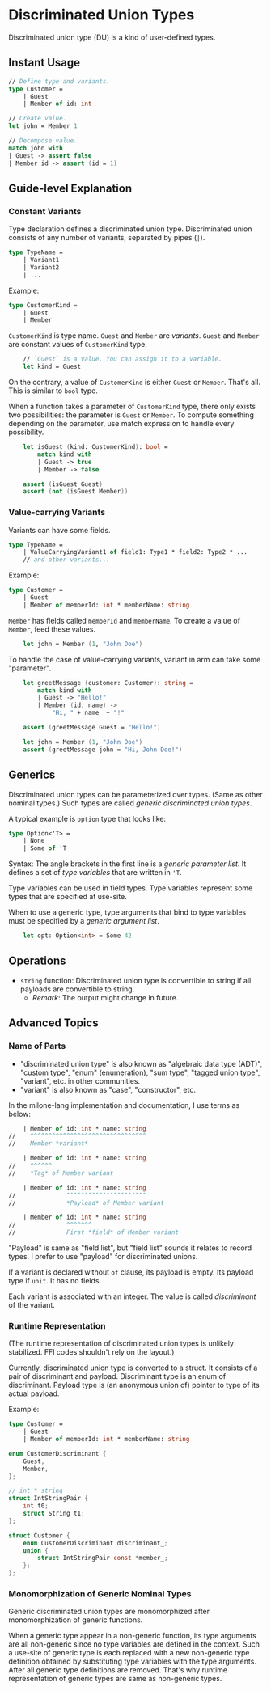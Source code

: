 # Discriminated Union Types

Discriminated union type (DU) is a kind of user-defined types.

## Instant Usage

```fsharp
// Define type and variants.
type Customer =
    | Guest
    | Member of id: int

// Create value.
let john = Member 1

// Decompose value.
match john with
| Guest -> assert false
| Member id -> assert (id = 1)
```

## Guide-level Explanation

### Constant Variants

Type declaration defines a discriminated union type. Discriminated union consists of any number of variants, separated by pipes (`|`).

```fsharp
type TypeName =
    | Variant1
    | Variant2
    | ...
```

Example:

```fsharp
type CustomerKind =
    | Guest
    | Member
```

`CustomerKind` is type name. `Guest` and `Member` are *variants*. `Guest` and `Member` are constant values of `CustomerKind` type.

```fsharp
    // `Guest` is a value. You can assign it to a variable.
    let kind = Guest
```

On the contrary, a value of `CustomerKind` is either `Guest` or `Member`. That's all. This is similar to `bool` type.

When a function takes a parameter of `CustomerKind` type, there only exists two possibilities: the parameter is `Guest` or `Member`. To compute something depending on the parameter, use match expression to handle every possibility.

```fsharp
    let isGuest (kind: CustomerKind): bool =
        match kind with
        | Guest -> true
        | Member -> false

    assert (isGuest Guest)
    assert (not (isGuest Member))
```

### Value-carrying Variants

Variants can have some fields.

```fsharp
type TypeName =
    | ValueCarryingVariant1 of field1: Type1 * field2: Type2 * ...
    // and other variants...
```

Example:

```fsharp
type Customer =
    | Guest
    | Member of memberId: int * memberName: string
```

`Member` has fields called `memberId` and `memberName`. To create a value of `Member`, feed these values.

```fsharp
    let john = Member (1, "John Doe")
```

To handle the case of value-carrying variants, variant in arm can take some "parameter".

```fsharp
    let greetMessage (customer: Customer): string =
        match kind with
        | Guest -> "Hello!"
        | Member (id, name) ->
            "Hi, " + name  + "!"

    assert (greetMessage Guest = "Hello!")

    let john = Member (1, "John Doe")
    assert (greetMessage john = "Hi, John Doe!")
```

## Generics

Discriminated union types can be parameterized over types. (Same as other nominal types.)
Such types are called *generic discriminated union types*.

A typical example is `option` type that looks like:

```fsharp
type Option<'T> =
    | None
    | Some of 'T
```

Syntax:
The angle brackets in the first line is a *generic parameter list*.
It defines a set of *type variables* that are written in `'T`.

Type variables can be used in field types.
Type variables represent some types that are specified at use-site.

When to use a generic type, type arguments that bind to type variables must be specified by a *generic argument list*.

```fsharp
    let opt: Option<int> = Some 42
```

## Operations

- `string` function:
    Discriminated union type is convertible to string if all payloads are convertible to string.
    - *Remark*: The output might change in future.

## Advanced Topics

### Name of Parts

- "discriminated union type" is also known as "algebraic data type (ADT)", "custom type", "enum" (enumeration), "sum type", "tagged union type", "variant", etc. in other communities.
- "variant" is also known as "case", "constructor", etc.

In the milone-lang implementation and documentation, I use terms as below:

```fsharp
    | Member of id: int * name: string
//    ^^^^^^^^^^^^^^^^^^^^^^^^^^^^^^^^
//    Member *variant*

    | Member of id: int * name: string
//    ^^^^^^
//    *Tag* of Member variant

    | Member of id: int * name: string
//              ^^^^^^^^^^^^^^^^^^^^^^
//              *Payload* of Member variant

    | Member of id: int * name: string
//              ^^^^^^^
//              First *field* of Member variant
```

"Payload" is same as "field list", but "field list" sounds it relates to record types. I prefer to use "payload" for discriminated unions.

If a variant is declared without `of` clause, its payload is empty. Its payload type if `unit`. It has no fields.

Each variant is associated with an integer. The value is called *discriminant* of the variant.

### Runtime Representation

(The runtime representation of discriminated union types is unlikely stabilized. FFI codes shouldn't rely on the layout.)

Currently, discriminated union type is converted to a struct. It consists of a pair of discriminant and payload. Discriminant type is an enum of discriminant. Payload type is (an anonymous union of) pointer to type of its actual payload.

Example:

```fsharp
type Customer =
    | Guest
    | Member of memberId: int * memberName: string
```

```c
enum CustomerDiscriminant {
    Guest,
    Member,
};

// int * string
struct IntStringPair {
    int t0;
    struct String t1;
};

struct Customer {
    enum CustomerDiscriminant discriminant_;
    union {
        struct IntStringPair const *member_;
    };
};
```

### Monomorphization of Generic Nominal Types

Generic discriminated union types are monomorphized after monomorphization of generic functions.

When a generic type appear in a non-generic function, its type arguments are all non-generic since no type variables are defined in the context.
Such a use-site of generic type is each replaced with a new non-generic type definition obtained by substituting type variables with the type arguments.
After all generic type definitions are removed.
That's why runtime representation of generic types are same as non-generic types.
